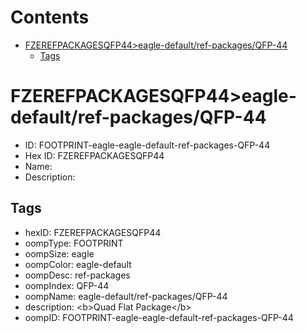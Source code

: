 



Contents
========

* [FZEREFPACKAGESQFP44>eagle-default/ref-packages/QFP-44](#fzerefpackagesqfp44eagle-defaultref-packagesqfp-44)
	* [Tags](#tags)

# FZEREFPACKAGESQFP44>eagle-default/ref-packages/QFP-44

- ID: FOOTPRINT-eagle-eagle-default-ref-packages-QFP-44
- Hex ID: FZEREFPACKAGESQFP44
- Name: 
- Description: 

## Tags

- hexID: FZEREFPACKAGESQFP44
- oompType: FOOTPRINT
- oompSize: eagle
- oompColor: eagle-default
- oompDesc: ref-packages
- oompIndex: QFP-44
- oompName: eagle-default/ref-packages/QFP-44
- description: &lt;b&gt;Quad Flat Package&lt;/b&gt;
- oompID: FOOTPRINT-eagle-eagle-default-ref-packages-QFP-44
